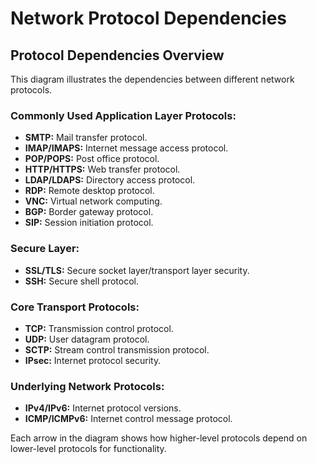# Network Protocol Dependencies

## Protocol Dependencies Overview
This diagram illustrates the dependencies between different network protocols.

### Commonly Used Application Layer Protocols:
- **SMTP:** Mail transfer protocol.
- **IMAP/IMAPS:** Internet message access protocol.
- **POP/POPS:** Post office protocol.
- **HTTP/HTTPS:** Web transfer protocol.
- **LDAP/LDAPS:** Directory access protocol.
- **RDP:** Remote desktop protocol.
- **VNC:** Virtual network computing.
- **BGP:** Border gateway protocol.
- **SIP:** Session initiation protocol.

### Secure Layer:
- **SSL/TLS:** Secure socket layer/transport layer security.
- **SSH:** Secure shell protocol.

### Core Transport Protocols:
- **TCP:** Transmission control protocol.
- **UDP:** User datagram protocol.
- **SCTP:** Stream control transmission protocol.
- **IPsec:** Internet protocol security.

### Underlying Network Protocols:
- **IPv4/IPv6:** Internet protocol versions.
- **ICMP/ICMPv6:** Internet control message protocol.

Each arrow in the diagram shows how higher-level protocols depend on lower-level protocols for functionality.
